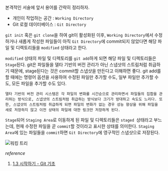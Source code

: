 본격적인 서술에 앞서 용어를 간략히 정리하자.

* 개인이 작업하는 공간 : `Working Directory`
* Git 로컬 데이터베이스 : `Git Directory`

`git init` 혹은 `git clone`을 하여 git이 활성화된 이후, `Working Directory`에서 수정하거나 새롭게 작성한 파일들이 아직 `Git Directory`에 commit되지 않았다면 해당 파일 및 디렉토리들을 `modified` 상태라고 한다.

`modified` 상태의 파일 및 디렉토리를 `git add`하게 되면 해당 파일 및 디렉토리들은 `Stage`된다. git은 파일들을 델타 기반의 버전 관리가 아닌 스냅샷의 스트림처럼 취급하기 때문에, stage된다는 것은 commit할 스냅샷을 만든다고 이해하면 좋다. git add를 할 때에는 명령어 옵션을 사용하여 수정된 파일만 추가할 수도, 일부 파일만 추가할 수도, 모든 파일을 추가할 수도 있다.

```
델타 기반의 버전 관리 시스템은 각 파일의 변화를 시간순으로 관리하면서 파일들의 집합을 관리하는 방식으로, 스냅샷의 스트림처럼 취급하는 방식보다 크기가 방대하고 속도도 느리다. 또한, 스냅샷의 스트림처럼 취급하게 되면 파일의 변화가 없는 경우 성능 향상을 위해 파일을 새로 저장하지 않고 이전 상태의 파일에 대한 링크만 저장하게 된다.
```

`Stage`되어 `Staging Area`로 이동하게 된 파일 및 디렉토리들은 `staged `상태라고 부느는데, 현재 수정한 파일을 곧 `commit`할 것이라고 표시한 상태를 의미한다. `Staging Area`에 있는 파일들을 `commit`하면 `Git Directory`에 영구적인 스냅샷으로 저장된다.

![워킹 트리](https://lh6.googleusercontent.com/AK5BcQC6DCXHIdUFCH4Nmo8EQ46zoR4gUl_AIuqRq-37lK14OVFU9TYDciSOLDZiskUKdGwdTjuwIHmU5HQmmx78KZr11r3M8EUeeVLrM_tbSLRfDwwvR0Ioy4Owy-cLXwhunJHV)



_reference_
1. [1.3 시작하기 - Git 기초](https://git-scm.com/book/ko/v2/%EC%8B%9C%EC%9E%91%ED%95%98%EA%B8%B0-Git-%EA%B8%B0%EC%B4%88)
